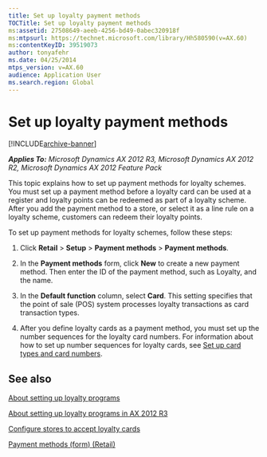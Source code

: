 ```yaml
---
title: Set up loyalty payment methods
TOCTitle: Set up loyalty payment methods
ms:assetid: 27508649-aeeb-4256-bd49-0abec320918f
ms:mtpsurl: https://technet.microsoft.com/library/Hh580590(v=AX.60)
ms:contentKeyID: 39519073
author: tonyafehr
ms.date: 04/25/2014
mtps_version: v=AX.60
audience: Application User
ms.search.region: Global
---
```


# Set up loyalty payment methods 


[!INCLUDE[archive-banner](includes/archive-banner.md)]


_**Applies To:** Microsoft Dynamics AX 2012 R3, Microsoft Dynamics AX 2012 R2, Microsoft Dynamics AX 2012 Feature Pack_

This topic explains how to set up payment methods for loyalty schemes. You must set up a payment method before a loyalty card can be used at a register and loyalty points can be redeemed as part of a loyalty scheme. After you add the payment method to a store, or select it as a line rule on a loyalty scheme, customers can redeem their loyalty points.

To set up payment methods for loyalty schemes, follow these steps:

1.  Click **Retail** \> **Setup** \> **Payment methods** \> **Payment methods**.

2.  In the **Payment methods** form, click **New** to create a new payment method. Then enter the ID of the payment method, such as Loyalty, and the name.

3.  In the **Default function** column, select **Card**. This setting specifies that the point of sale (POS) system processes loyalty transactions as card transaction types.

4.  After you define loyalty cards as a payment method, you must set up the number sequences for the loyalty card numbers. For information about how to set up number sequences for loyalty cards, see [Set up card types and card numbers](set-up-card-types-and-card-numbers.md).

## See also

[About setting up loyalty programs](about-setting-up-loyalty-programs.md)

[About setting up loyalty programs in AX 2012 R3](about-setting-up-loyalty-programs-in-ax-2012-r3.md)

[Configure stores to accept loyalty cards](configure-stores-to-accept-loyalty-cards.md)

[Payment methods (form) (Retail)](https://technet.microsoft.com/library/hh597294\(v=ax.60\))

  


